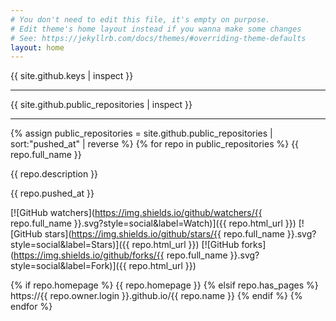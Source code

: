 ```yaml
---
# You don't need to edit this file, it's empty on purpose.
# Edit theme's home layout instead if you wanna make some changes
# See: https://jekyllrb.com/docs/themes/#overriding-theme-defaults
layout: home
---
```

{{ site.github.keys | inspect }}
<hr>
{{ site.github.public_repositories | inspect }}
<hr>
{% assign public_repositories = site.github.public_repositories | sort:"pushed_at" | reverse %}
{% for repo in public_repositories %}
{{ repo.full_name }}

{{ repo.description }}

{{ repo.pushed_at }}

[![GitHub watchers](https://img.shields.io/github/watchers/{{ repo.full_name }}.svg?style=social&label=Watch)]({{ repo.html_url }})
[![GitHub stars](https://img.shields.io/github/stars/{{ repo.full_name }}.svg?style=social&label=Stars)]({{ repo.html_url }})
[![GitHub forks](https://img.shields.io/github/forks/{{ repo.full_name }}.svg?style=social&label=Fork)]({{ repo.html_url }})

{% if repo.homepage %}
{{ repo.homepage }}
{% elsif repo.has_pages %}
https://{{ repo.owner.login }}.github.io/{{ repo.name }}
{% endif %}
{% endfor %}
